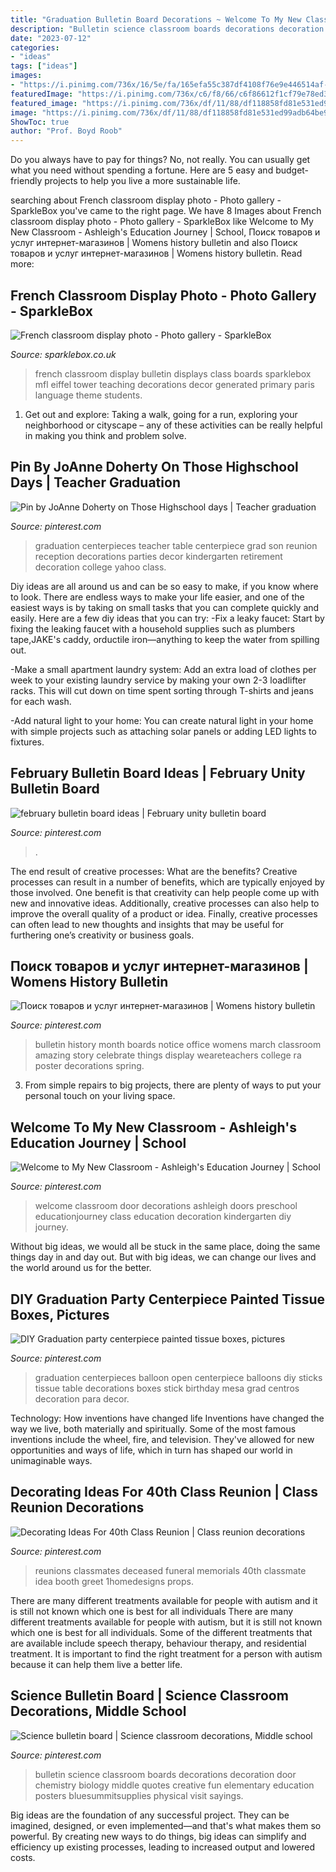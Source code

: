 ```yaml
---
title: "Graduation Bulletin Board Decorations ~ Welcome To My New Classroom"
description: "Bulletin science classroom boards decorations decoration door chemistry biology middle quotes creative fun elementary education posters bluesummitsupplies physical visit sayings"
date: "2023-07-12"
categories:
- "ideas"
tags: ["ideas"]
images:
- "https://i.pinimg.com/736x/16/5e/fa/165efa55c387df4108f76e9e446514af--graduation-party-centerpieces-graduation-balloons.jpg"
featuredImage: "https://i.pinimg.com/736x/c6/f8/66/c6f86612f1cf79e78ed306a730401450--february-bulletin-board-ideas-preschool.jpg"
featured_image: "https://i.pinimg.com/736x/df/11/88/df118858fd81e531ed99adb64be9e2d4.jpg"
image: "https://i.pinimg.com/736x/df/11/88/df118858fd81e531ed99adb64be9e2d4.jpg"
ShowToc: true
author: "Prof. Boyd Roob"
---
```



Do you always have to pay for things? No, not really. You can usually get what you need without spending a fortune. Here are 5 easy and budget-friendly projects to help you live a more sustainable life.

	

		
searching about French classroom display photo - Photo gallery - SparkleBox you've came to the right page. We have 8 Images about French classroom display photo - Photo gallery - SparkleBox like Welcome to My New Classroom - Ashleigh&#039;s Education Journey | School, Поиск товаров и услуг интернет-магазинов | Womens history bulletin and also Поиск товаров и услуг интернет-магазинов | Womens history bulletin. Read more:
		
    
## French Classroom Display Photo - Photo Gallery - SparkleBox

<img loading=lazy src="http://www.sparklebox.co.uk/gallery/gal656-660/_wp_generated/pp007e4b98_02.jpg" onerror="this.onerror=null;this.src='https://tse1.mm.bing.net/th?id=OIP.yIj54wii8LEcUSuW99DZKwHaFX&amp;pid=15.1';" alt="French classroom display photo - Photo gallery - SparkleBox">

_Source: sparklebox.co.uk_

>french classroom display bulletin displays class boards sparklebox mfl eiffel tower teaching decorations decor generated primary paris language theme students. 

	

1. Get out and explore: Taking a walk, going for a run, exploring your neighborhood or cityscape – any of these activities can be really helpful in making you think and problem solve. 

    
## Pin By JoAnne Doherty On Those Highschool Days | Teacher Graduation

<img loading=lazy src="https://i.pinimg.com/736x/50/0a/22/500a2259ae08968bec1d355b09dc8ce8--centrepiece-ideas-book-centerpieces.jpg" onerror="this.onerror=null;this.src='https://tse2.mm.bing.net/th?id=OIP.tmVYf0_5kDcdN6m1ocZTOQHaJ4&amp;pid=15.1';" alt="Pin by JoAnne Doherty on Those Highschool days | Teacher graduation">

_Source: pinterest.com_

>graduation centerpieces teacher table centerpiece grad son reunion reception decorations parties decor kindergarten retirement decoration college yahoo class. 

	

Diy ideas are all around us and can be so easy to make, if you know where to look.
There are endless ways to make your life easier, and one of the easiest ways is by taking on small tasks that you can complete quickly and easily. Here are a few diy ideas that you can try:
-Fix a leaky faucet: Start by fixing the leaking faucet with a household supplies such as plumbers tape,JAKE's caddy, orductile iron—anything to keep the water from spilling out.

-Make a small apartment laundry system: Add an extra load of clothes per week to your existing laundry service by making your own 2-3 loadlifter racks. This will cut down on time spent sorting through T-shirts and jeans for each wash.

-Add natural light to your home: You can create natural light in your home with simple projects such as attaching solar panels or adding LED lights to fixtures.

    
## February Bulletin Board Ideas | February Unity Bulletin Board

<img loading=lazy src="https://i.pinimg.com/736x/c6/f8/66/c6f86612f1cf79e78ed306a730401450--february-bulletin-board-ideas-preschool.jpg" onerror="this.onerror=null;this.src='https://tse4.mm.bing.net/th?id=OIP.7PSCLju4XY8-dOszeGuv5AHaJ4&amp;pid=15.1';" alt="february bulletin board ideas | February unity bulletin board">

_Source: pinterest.com_

>. 

	

The end result of creative processes: What are the benefits?
Creative processes can result in a number of benefits, which are typically enjoyed by those involved. One benefit is that creativity can help people come up with new and innovative ideas. Additionally, creative processes can also help to improve the overall quality of a product or idea. Finally, creative processes can often lead to new thoughts and insights that may be useful for furthering one’s creativity or business goals.

    
## Поиск товаров и услуг интернет-магазинов | Womens History Bulletin

<img loading=lazy src="https://i.pinimg.com/736x/5d/eb/9c/5deb9c68a73acda3f8c2c854bd39b2c4.jpg" onerror="this.onerror=null;this.src='https://tse2.mm.bing.net/th?id=OIP.9-m_vb3QtYJSUmdYFarizAHaJ3&amp;pid=15.1';" alt="Поиск товаров и услуг интернет-магазинов | Womens history bulletin">

_Source: pinterest.com_

>bulletin history month boards notice office womens march classroom amazing story celebrate things display weareteachers college ra poster decorations spring. 

	

3. From simple repairs to big projects, there are plenty of ways to put your personal touch on your living space.

    
## Welcome To My New Classroom - Ashleigh&#039;s Education Journey | School

<img loading=lazy src="https://i.pinimg.com/736x/c8/f6/d7/c8f6d7682b988cba7812e60c7b2bab93--back-to-school-diy-school.jpg" onerror="this.onerror=null;this.src='https://tse3.mm.bing.net/th?id=OIP.cCBuOzLBE83TmrXfsmRQ_wHaOq&amp;pid=15.1';" alt="Welcome to My New Classroom - Ashleigh&#039;s Education Journey | School">

_Source: pinterest.com_

>welcome classroom door decorations ashleigh doors preschool educationjourney class education decoration kindergarten diy journey. 

	

Without big ideas, we would all be stuck in the same place, doing the same things day in and day out. But with big ideas, we can change our lives and the world around us for the better.

    
## DIY Graduation Party Centerpiece Painted Tissue Boxes, Pictures

<img loading=lazy src="https://i.pinimg.com/736x/16/5e/fa/165efa55c387df4108f76e9e446514af--graduation-party-centerpieces-graduation-balloons.jpg" onerror="this.onerror=null;this.src='https://tse3.mm.bing.net/th?id=OIP.tlyRCN22OQtMlwNCb8PNeAHaJ4&amp;pid=15.1';" alt="DIY Graduation party centerpiece painted tissue boxes, pictures">

_Source: pinterest.com_

>graduation centerpieces balloon open centerpiece balloons diy sticks tissue table decorations boxes stick birthday mesa grad centros decoration para decor. 

	

Technology: How inventions have changed life
Inventions have changed the way we live, both materially and spiritually. Some of the most famous inventions include the wheel, fire, and television. They've allowed for new opportunities and ways of life, which in turn has shaped our world in unimaginable ways.

    
## Decorating Ideas For 40th Class Reunion | Class Reunion Decorations

<img loading=lazy src="https://i.pinimg.com/736x/df/11/88/df118858fd81e531ed99adb64be9e2d4.jpg" onerror="this.onerror=null;this.src='https://tse3.mm.bing.net/th?id=OIP.fUZYRjiwzwJnVSoB6RVbZgHaJz&amp;pid=15.1';" alt="Decorating Ideas For 40th Class Reunion | Class reunion decorations">

_Source: pinterest.com_

>reunions classmates deceased funeral memorials 40th classmate idea booth greet 1homedesigns props. 

	

There are many different treatments available for people with autism and it is still not known which one is best for all individuals
There are many different treatments available for people with autism, but it is still not known which one is best for all individuals. Some of the different treatments that are available include speech therapy, behaviour therapy, and residential treatment. It is important to find the right treatment for a person with autism because it can help them live a better life.

    
## Science Bulletin Board | Science Classroom Decorations, Middle School

<img loading=lazy src="https://i.pinimg.com/736x/fb/54/16/fb54167db6c8b56c27c1e4e288299480.jpg" onerror="this.onerror=null;this.src='https://tse2.mm.bing.net/th?id=OIP.SNVuOs8tVRoyd9pLWPhNSgHaJ3&amp;pid=15.1';" alt="Science bulletin board | Science classroom decorations, Middle school">

_Source: pinterest.com_

>bulletin science classroom boards decorations decoration door chemistry biology middle quotes creative fun elementary education posters bluesummitsupplies physical visit sayings. 

	

Big ideas are the foundation of any successful project. They can be imagined, designed, or even implemented—and that's what makes them so powerful. By creating new ways to do things, big ideas can simplify and efficiency up existing processes, leading to increased output and lowered costs.

